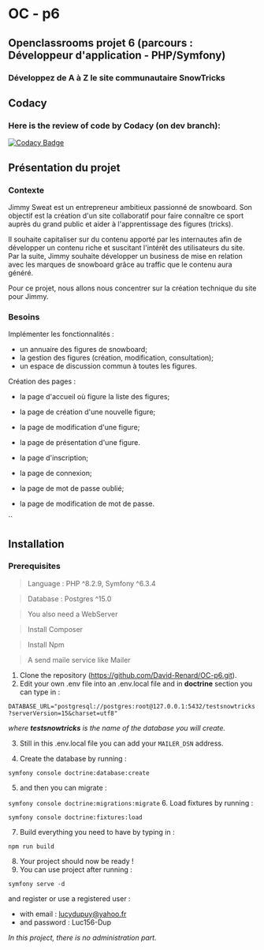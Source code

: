 # OC - p6

## Openclassrooms projet 6 (parcours : Développeur d'application - PHP/Symfony)
### Développez de A à Z le site communautaire SnowTricks

## Codacy
### Here is the review of code by Codacy (on dev branch):
[![Codacy Badge](https://app.codacy.com/project/badge/Grade/24c50e0040874790ac8115dddee2b27a)](https://app.codacy.com/gh/David-Renard/OC-p6/dashboard?utm_source=gh&utm_medium=referral&utm_content=&utm_campaign=Badge_grade)

## Présentation du projet
### Contexte
Jimmy Sweat est un entrepreneur ambitieux passionné de snowboard. Son objectif est la création d'un site collaboratif
pour faire connaître ce sport auprès du grand public et aider à l'apprentissage des figures (tricks).

Il souhaite capitaliser sur du contenu apporté par les internautes afin de développer un contenu riche et suscitant 
l'intérêt des utilisateurs du site. Par la suite, Jimmy souhaite développer un business de mise en relation avec les 
marques de snowboard grâce au traffic que le contenu aura généré.

Pour ce projet, nous allons nous concentrer sur la création technique du site pour Jimmy.

### Besoins
Implémenter les fonctionnalités : 
* un annuaire des figures de snowboard;
* la gestion des figures (création, modification, consultation);
* un espace de discussion commun à toutes les figures.

Création des pages :
* la page d'accueil où figure la liste des figures;
* la page de création d'une nouvelle figure;
* la page de modification d'une figure;
* la page de présentation d'une figure.


* la page d'inscription;
* la page de connexion;
* la page de mot de passe oublié;
* la page de modification de mot de passe.


   
``
## Installation
### Prerequisites
> Language : PHP ^8.2.9, Symfony ^6.3.4

> Database : Postgres ^15.0

> You also need a WebServer

> Install Composer

> Install Npm

> A send maile service like Mailer

1. Clone the repository (https://github.com/David-Renard/OC-p6.git).
2. Edit your own .env file into an .env.local file and in **doctrine** section you can type in :

`DATABASE_URL="postgresql://postgres:root@127.0.0.1:5432/testsnowtricks?serverVersion=15&charset=utf8"`

*_where **testsnowtricks** is the name of the database you will create._*

3. Still in this .env.local file you can add your ``MAILER_DSN`` address.

4. Create the database by running :

`symfony console doctrine:database:create`

5. and then you can migrate :

`symfony console doctrine:migrations:migrate`
6. Load fixtures by running :

`symfony console doctrine:fixtures:load`

7. Build everything you need to have by typing in :

`npm run build`

8. Your project should now be ready !
9. You can use project after running :

`symfony serve -d`

and register or use a registered user :
- with email : lucydupuy@yahoo.fr
- and password : Luc156-Dup

_In this project, there is no administration part._

